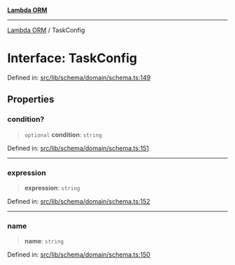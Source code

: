 [**Lambda ORM**](../README.md)

***

[Lambda ORM](../README.md) / TaskConfig

# Interface: TaskConfig

Defined in: [src/lib/schema/domain/schema.ts:149](https://github.com/lambda-orm/lambdaorm-base/blob/5f10bdc7d0f008296efbcbe89bc2bf1ed03aaaef/src/lib/schema/domain/schema.ts#L149)

## Properties

### condition?

> `optional` **condition**: `string`

Defined in: [src/lib/schema/domain/schema.ts:151](https://github.com/lambda-orm/lambdaorm-base/blob/5f10bdc7d0f008296efbcbe89bc2bf1ed03aaaef/src/lib/schema/domain/schema.ts#L151)

***

### expression

> **expression**: `string`

Defined in: [src/lib/schema/domain/schema.ts:152](https://github.com/lambda-orm/lambdaorm-base/blob/5f10bdc7d0f008296efbcbe89bc2bf1ed03aaaef/src/lib/schema/domain/schema.ts#L152)

***

### name

> **name**: `string`

Defined in: [src/lib/schema/domain/schema.ts:150](https://github.com/lambda-orm/lambdaorm-base/blob/5f10bdc7d0f008296efbcbe89bc2bf1ed03aaaef/src/lib/schema/domain/schema.ts#L150)
